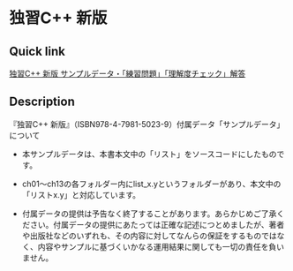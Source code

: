 # 独習C++ 新版

## Quick link

[独習C++ 新版 サンプルデータ・「練習問題」「理解度チェック」解答](https://www.shoeisha.co.jp/book/download/9784798150239/detail)

## Description

『独習C++ 新版』（ISBN978-4-7981-5023-9）付属データ「サンプルデータ」について

* 本サンプルデータは、本書本文中の「リスト」をソースコードにしたものです。

* ch01～ch13の各フォルダー内にlist_x.yというフォルダーがあり、本文中の「リストx.y」と対応しています。

* 付属データの提供は予告なく終了することがあります。あらかじめご了承ください。付属データの提供にあたっては正確な記述につとめましたが、著者や出版社などのいずれも、その内容に対してなんらの保証をするものではなく、内容やサンプルに基づくいかなる運用結果に関しても一切の責任を負いません。
